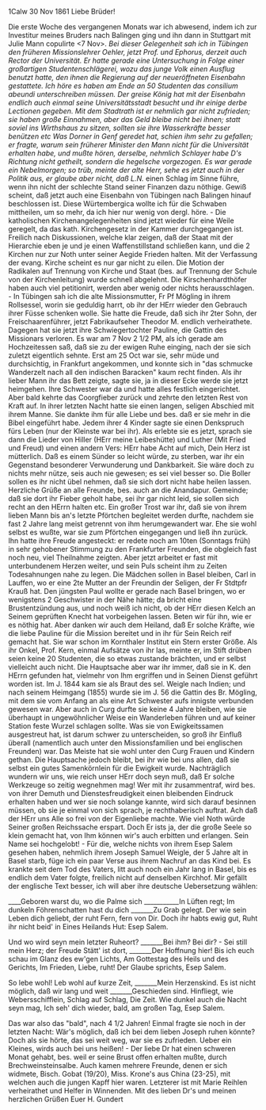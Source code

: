  1Calw 30 Nov 1861
Liebe Brüder!

Die erste Woche des vergangenen Monats war ich abwesend, indem ich zur Investitur meines Bruders nach Balingen ging und ihn dann in Stuttgart mit Julie Mann copulirte <7 Nov>*. Bei dieser Gelegenheit sah ich in Tübingen den früheren Missionslehrer Oehler, jetzt Prof. und Ephorus, derzeit auch Rector der Universität. Er hatte gerade eine Untersuchung in Folge einer großartigen Studentenschlägerei, wozu das junge Volk einen Ausflug benutzt hatte, den ihnen die Regierung auf der neueröffneten Eisenbahn gestattete. Ich höre es haben am Ende an 50 Studenten das consilium abeundi unterschreiben müssen. Der greise König hat mit der Eisenbahn endlich auch einmal seine Universitätsstadt besucht und ihr einige derbe Lectionen gegeben. Mit dem Stadtrath ist er nehmlich gar nicht zufrieden; sie haben große Einnahmen, aber das Geld bleibe nicht bei ihnen; statt soviel ins Wirthshaus zu sitzen, sollten sie ihre Wasserkräfte besser benützen etc Was Dorner in Genf geredet hat, schien ihm sehr zu gefallen; er fragte, warum sein früherer Minister den Mann nicht für die Universität erhalten habe, und mußte hören, derselbe, nehmlich Schlayer habe D's Richtung nicht getheilt, sondern die hegelsche vorgezogen. Es war gerade ein Nebelmorgen; so trüb, meinte der alte Herr, sehe es jetzt auch in der Politik aus, er glaube aber nicht, daß L.N. <Napol>* einen Schlag im Sinne führe, wenn ihn nicht der schlechte Stand seiner Finanzen dazu nöthige. Gewiß scheint, daß jetzt auch eine Eisenbahn von Tübingen nach Balingen hinauf beschlossen ist. Diese Würtembergica wollte ich für die Schwaben mittheilen, um so mehr, da ich hier nur wenig von dergl. höre. - Die katholischen Kirchenangelegenheiten sind jetzt wieder für eine Weile geregelt, da das kath. Kirchengesetz in der Kammer durchgegangen ist. Freilich nach Diskussionen, welche klar zeigen, daß der Staat mit der Hierarchie eben je und je einen Waffenstillstand schließen kann, und die 2 Kirchen nur zur Noth unter seiner Aegide Frieden halten. Mit der Verfassung der evang. Kirche scheint es nur gar nicht zu eilen. Die Motion der Radikalen auf Trennung von Kirche und Staat (bes. auf Trennung der Schule von der Kirchenleitung) wurde schnell abgelehnt. Die Kirschenhardthöfer haben auch viel petitionirt, werden aber wenig oder nichts herausschlagen. - In Tübingen sah ich die alte Missionsmutter, Fr Pf Mögling in ihrem Rollsessel, worin sie geduldig harrt, ob ihr der HErr wieder den Gebrauch ihrer Füsse schenken wolle. Sie hatte die Freude, daß sich ihr 2ter Sohn, der Freischaarenführer, jetzt Fabrikaufseher Theodor M. endlich verheirathete. Dagegen hat sie jetzt ihre Schwiegertochter Pauline, die Gattin des Missionars verloren. Es war am 7 Nov 2 1/2 PM, als ich gerade am Hochzeitessen saß, daß sie zu der ewigen Ruhe einging, nach der sie sich zuletzt eigentlich sehnte. Erst am 25 Oct war sie, sehr müde und durchsichtig, in Frankfurt angekommen, und konnte sich in "das schmucke Wanderzelt nach all den indischen Baracken" kaum recht finden. Als ihr lieber Mann ihr das Bett zeigte, sagte sie, ja in dieser Ecke werde sie jetzt heimgehen. Ihre Schwester war da und hatte alles festlich eingerichtet. Aber bald kehrte das Coorgfieber zurück und zehrte den letzten Rest von Kraft auf. In ihrer letzten Nacht hatte sie einen langen, seligen Abschied mit ihrem Manne. Sie dankte ihm für alle Liebe und bes. daß er sie mehr in die Bibel eingeführt habe. Jedem ihrer 4 Kinder sagte sie einen Denkspruch fürs Leben (nur der Kleinste war bei ihr). Als erlebte sie es jetzt, sprach sie dann die Lieder von Hiller (HErr meine Leibeshütte) und Luther (Mit Fried und Freud) und einen andern Vers: HErr habe Acht auf mich, Dein Herz ist mütterlich. Daß es einem Sünder so leicht würde, zu sterben, war ihr ein Gegenstand besonderer Verwunderung und Dankbarkeit. Sie wäre doch zu nichts mehr nütze, seis auch nie gewesen; es sei viel besser so. Die Boller sollen es ihr nicht übel nehmen, daß sie sich dort nicht habe heilen lassen. Herzliche Grüße an alle Freunde, bes. auch an die Anandapur. Gemeinde; daß sie dort ihr Fieber geholt habe, sei ihr gar nicht leid, sie sollen sich recht an den HErrn halten etc. Ein großer Trost war ihr, daß sie von ihrem lieben Mann bis an's letzte Pförtchen begleitet werden durfte, nachdem sie fast 2 Jahre lang meist getrennt von ihm herumgewandert war. Ehe sie wohl selbst es wußte, war sie zum Pförtchen eingegangen und ließ ihn zurück. Ihn hatte ihre Freude angesteckt: er redete noch am 10ten (Sonntags früh) in sehr gehobener Stimmung zu den Frankfurter Freunden, die obgleich fast noch neu, viel Theilnahme zeigten. Aber jetzt arbeitet er fast mit unterbundenem Herzen weiter, und sein Puls scheint ihm zu Zeiten Todesahnungen nahe zu legen. Die Mädchen sollen in Basel bleiben, Carl in Lauffen, wo er eine 2te Mutter an der Freundin der Seligen, der Fr Stdtpfr Krauß hat. Den jüngsten Paul wollte er gerade nach Basel bringen, wo er wenigstens 2 Geschwister in der Nähe hätte; da bricht eine Brustentzündung aus, und noch weiß ich nicht, ob der HErr diesen Kelch an Seinem geprüften Knecht hat vorbeigehen lassen. Beten wir für ihn, wie er es nöthig hat. Aber danken wir auch dem Heiland, daß Er solche Kräfte, wie die liebe Pauline für die Mission bereitet und in ihr für Sein Reich reif gemacht hat. Sie war schon im Kornthaler Institut ein Stern erster Größe. Als ihr Onkel, Prof. Kern, einmal Aufsätze von ihr las, meinte er, im Stift drüben seien keine 20 Studenten, die so etwas zustande brächten, und er selbst vielleicht auch nicht. Die Hauptsache aber war ihr immer, daß sie in K. den HErrn gefunden hat, vielmehr von Ihm ergriffen und in Seinen Dienst geführt worden ist. Im J. 1844 kam sie als Braut des sel. Weigle nach Indien; und nach seinem Heimgang (1855) wurde sie im J. 56 die Gattin des Br. Mögling, mit dem sie vom Anfang an als eine Art Schwester aufs innigste verbunden gewesen war. Aber auch in Curg durfte sie keine 4 Jahre bleiben, wie sie überhaupt in ungewöhnlicher Weise ein Wanderleben führen und auf keiner Station feste Wurzel schlagen sollte. Was sie von Ewigkeitssamen ausgestreut hat, ist darum schwer zu unterscheiden, so groß ihr Einfluß überall (namentlich auch unter den Missionsfamilien und bei englischen Freunden) war. Das Meiste hat sie wohl unter den Curg Frauen und Kindern gethan. Die Hauptsache jedoch bleibt, bei ihr wie bei uns allen, daß sie selbst ein gutes Samenkörnlein für die Ewigkeit wurde. Nachträglich wundern wir uns, wie reich unser HErr doch seyn muß, daß Er solche Werkzeuge so zeitig wegnehmen mag! Wer mit ihr zusammentraf, wird bes. von ihrer Demuth und Dienstesfreudigkeit einen bleibenden Eindruck erhalten haben und wer sie noch solange kannte, wird sich darauf besinnen müssen, ob sie je einmal von sich sprach, je rechthaberisch auftrat. Ach daß der HErr uns Alle so frei von der Eigenliebe machte. Wie viel Noth würde Seiner großen Reichssache erspart. Doch Er ists ja, der die große Seele so klein gemacht hat, von Ihm können wir's auch erbitten und erlangen. Sein Name sei hochgelobt! - Für die, welche nichts von ihrem Esep Salem gesehen haben, nehmlich ihrem Joseph Samuel Weigle, der 5 Jahre alt in Basel starb, füge ich ein paar Verse aus ihrem Nachruf an das Kind bei. Es krankte seit dem Tod des Vaters, litt auch noch ein Jahr lang in Basel, bis es endlich dem Vater folgte, freilich nicht auf denselben Kirchhof. Mir gefällt der englische Text besser, ich will aber ihre deutsche Uebersetzung wählen:

____Geboren warst du, wo die Palme sich
___________In Lüften regt;
 Im dunkeln Föhrenschatten hast du dich
 _______Zu Grab gelegt.
 Der wie sein Leben dich geliebt, der ruht
 Fern, fern von Dir. Doch ihr habts ewig gut,
 Ruht ihr nicht beid' in Eines Heilands Hut:
 Esep Salem.

 Und wo wird seyn mein letzter Ruheort?
 _______Bei ihm? Bei dir? -
 Sei still mein Herz; der Freude Stätt' ist dort,
 _______Der Hoffnung hier!
 Bis ich euch schau im Glanz des ew'gen Lichts,
 Am Gottestag des Heils und des Gerichts,
 Im Frieden, Liebe, ruht! Der Glaube sprichts,
 Esep Salem.

 So lebe wohl! Leb wohl auf kurze Zeit,
 _______Mein Herzenskind.
 Es ist nicht möglich, daß wir lang und weit
 _______Geschieden sind.
 Hinfliegt, wie Webersschifflein, Schlag auf Schlag,
 Die Zeit. Wie dunkel auch die Nacht seyn mag,
 Ich seh' dich wieder, bald, am großen Tag,
 Esep Salem.

Das war also das "bald", nach 4 1/2 Jahren! Einmal fragte sie noch in der letzten Nacht: Wär's möglich, daß ich bei dem lieben Joseph ruhen könnte? Doch als sie hörte, das sei weit weg, war sie es zufrieden. Ueber ein Kleines, wirds auch bei uns heißen! - Der liebe Dr hat einen schweren Monat gehabt, bes. weil er seine Brust offen erhalten mußte, durch Brechweinsteinsalbe. Auch kamen mehrere Freunde, denen er sich widmete, Bisch. Gobat (19/20), Miss. Krone's aus China (23-25), mit welchen auch die jungen Kapff hier waren. Letzterer ist mit Marie Reihlen verheirathet und Helfer in Winnenden. Mit des lieben Dr's und meinen herzlichen Grüßen
 Euer H. Gundert
